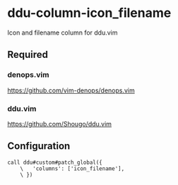 # ddu-column-icon_filename

Icon and filename column for ddu.vim

## Required

### denops.vim

https://github.com/vim-denops/denops.vim

### ddu.vim

https://github.com/Shougo/ddu.vim

## Configuration

```vim
call ddu#custom#patch_global({
    \   'columns': ['icon_filename'],
    \ })
```
